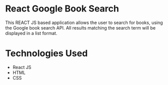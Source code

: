 # React Google Book Search

This REACT JS based application allows the user to search for books, using the Google book search API.  All results matching the search term will be displayed in a list format.

# Technologies Used

* React JS
* HTML
* CSS